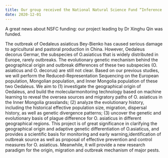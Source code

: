 ```yaml
---
title: Our group received the National Natural Science Fund “Inference of the demographic history and migration pattern of Oedaleus asiaticus using machine learning"
date: 2020-12-01
---
```


A great news about NSFC funding: our project leading by Dr Xinghu Qin was funded.

<!--more-->

The outbreak of Oedaleus asiaticus Bey-Bienko has caused serious damage to agricultural and pastoral production in China. However, Oedaleus decorus Germar, the subspecies of O.asiaticus that is widely distributed in Europe, rarely outbreaks. The evolutionary genetic mechanism behind the geographical origin and outbreak differences of these two subspecies (O. asiaticus and O. decorus) are still not clear. Based on our previous studies, we will perform the Reduced-Representation Sequencing on the European population, Mongolian population, and Inner Mongolia population of these two Oedaleus. We aim to (1) investigate the geographical origin of Oedaleus, and build the molecularmonitoring technology based on machine learning to reveal the oversea sources and migratory paths of O. asiaticus in the Inner Mongolia grasslands; (2) analyze the
evolutionary history, including the historical effective population size, migration, dispersal history, as well as genetic divergence patterns; (3) uncover the genetic and evolutionary basis of plague difference for O. asiaticus in different geographical regions. This project is of great significance in clarifying the geographical origin and adaptive genetic differentiation of O.asiaticus, and provides a scientific basis for monitoring and early warning,identification of outbreak source as well as proposal of effective prevention and control measures for O. asiaticus. Meanwhile, it will provide a new research paradigm for the origin, migration and outbreak mechanism of major pests.
